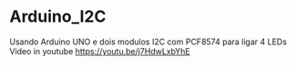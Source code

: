 # Arduino_I2C
Usando Arduino UNO e dois modulos I2C com PCF8574 para ligar 4 LEDs
Video in youtube https://youtu.be/j7HdwLxbYhE
